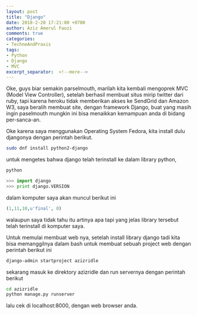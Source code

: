 ```yaml
---
layout: post
title: "Django"
date: 2018-2-20 17:21:00 +0700
author: Aziz Amerul Faozi
comments: true
categories: 
- TechneAndPraxis
tags:
- Python
- Django
- MVC
excerpt_separator:  <!--more-->
---
```


Oke, guys biar semakin parselmouth, marilah kita kembali mengoprek MVC (Model View Controller), setelah berhasil membuat situs mirip twitter dari ruby, tapi karena heroku tidak memberikan akses ke SendGrid dan Amazon W3, saya beralih membuat site, dengan framework Django, buat yang masih ingin paselmouth mungkin ini bisa menaikkan kemampuan anda di bidang per-sanca-an.

Oke karena saya menggunakan Operating System Fedora, kita install dulu djangonya dengan perintah berikut.

```bash
sudo dnf install python2-django
```
untuk mengetes bahwa django telah terinstall ke dalam library python, 

```python
python

>>> import django
>>> print django.VERSION
```
dalam komputer saya akan muncul berikut ini

```python
(1,11,10,u'final', 0)
```
walaupun saya tidak tahu itu artinya apa tapi yang jelas library tersebut telah terinstall di komputer saya.

Untuk memulai membuat web nya, setelah install library django tadi kita bisa memanggilnya dalam bash untuk membuat sebuah project web dengan perintah berikut ini

```bash
django-admin startproject azizridle
```
sekarang masuk ke direktory azizridle dan run servernya dengan perintah berikut

```bash
cd azizridle
python manage.py runserver
```
lalu cek di localhost:8000, dengan web browser anda.
